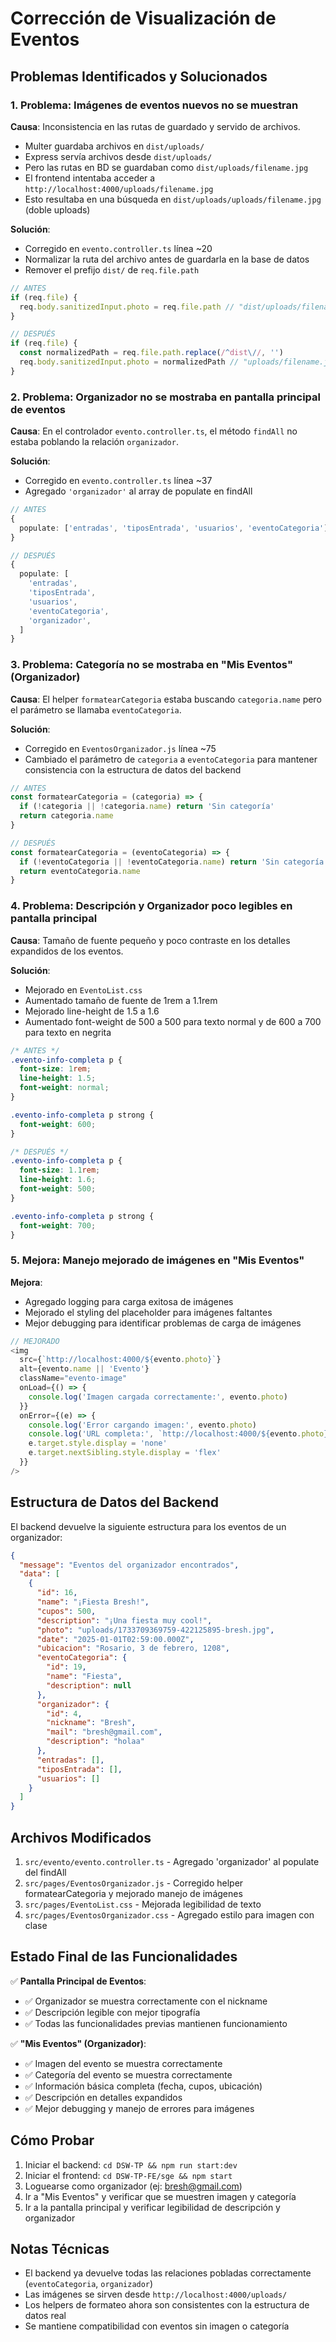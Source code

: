 # Corrección de Visualización de Eventos

## Problemas Identificados y Solucionados

### 1. Problema: Imágenes de eventos nuevos no se muestran

**Causa**: Inconsistencia en las rutas de guardado y servido de archivos.

- Multer guardaba archivos en `dist/uploads/`
- Express servía archivos desde `dist/uploads/`
- Pero las rutas en BD se guardaban como `dist/uploads/filename.jpg`
- El frontend intentaba acceder a `http://localhost:4000/uploads/filename.jpg`
- Esto resultaba en una búsqueda en `dist/uploads/uploads/filename.jpg` (doble uploads)

**Solución**:

- Corregido en `evento.controller.ts` línea ~20
- Normalizar la ruta del archivo antes de guardarla en la base de datos
- Remover el prefijo `dist/` de `req.file.path`

```typescript
// ANTES
if (req.file) {
  req.body.sanitizedInput.photo = req.file.path // "dist/uploads/filename.jpg"
}

// DESPUÉS
if (req.file) {
  const normalizedPath = req.file.path.replace(/^dist\//, '')
  req.body.sanitizedInput.photo = normalizedPath // "uploads/filename.jpg"
}
```

### 2. Problema: Organizador no se mostraba en pantalla principal de eventos

**Causa**: En el controlador `evento.controller.ts`, el método `findAll` no estaba poblando la relación `organizador`.

**Solución**:

- Corregido en `evento.controller.ts` línea ~37
- Agregado `'organizador'` al array de populate en findAll

```typescript
// ANTES
{
  populate: ['entradas', 'tiposEntrada', 'usuarios', 'eventoCategoria']
}

// DESPUÉS
{
  populate: [
    'entradas',
    'tiposEntrada',
    'usuarios',
    'eventoCategoria',
    'organizador',
  ]
}
```

### 3. Problema: Categoría no se mostraba en "Mis Eventos" (Organizador)

**Causa**: El helper `formatearCategoria` estaba buscando `categoria.name` pero el parámetro se llamaba `eventoCategoria`.

**Solución**:

- Corregido en `EventosOrganizador.js` línea ~75
- Cambiado el parámetro de `categoria` a `eventoCategoria` para mantener consistencia con la estructura de datos del backend

```javascript
// ANTES
const formatearCategoria = (categoria) => {
  if (!categoria || !categoria.name) return 'Sin categoría'
  return categoria.name
}

// DESPUÉS
const formatearCategoria = (eventoCategoria) => {
  if (!eventoCategoria || !eventoCategoria.name) return 'Sin categoría'
  return eventoCategoria.name
}
```

### 4. Problema: Descripción y Organizador poco legibles en pantalla principal

**Causa**: Tamaño de fuente pequeño y poco contraste en los detalles expandidos de los eventos.

**Solución**:

- Mejorado en `EventoList.css`
- Aumentado tamaño de fuente de 1rem a 1.1rem
- Mejorado line-height de 1.5 a 1.6
- Aumentado font-weight de 500 a 500 para texto normal y de 600 a 700 para texto en negrita

```css
/* ANTES */
.evento-info-completa p {
  font-size: 1rem;
  line-height: 1.5;
  font-weight: normal;
}

.evento-info-completa p strong {
  font-weight: 600;
}

/* DESPUÉS */
.evento-info-completa p {
  font-size: 1.1rem;
  line-height: 1.6;
  font-weight: 500;
}

.evento-info-completa p strong {
  font-weight: 700;
}
```

### 5. Mejora: Manejo mejorado de imágenes en "Mis Eventos"

**Mejora**:

- Agregado logging para carga exitosa de imágenes
- Mejorado el styling del placeholder para imágenes faltantes
- Mejor debugging para identificar problemas de carga de imágenes

```javascript
// MEJORADO
<img
  src={`http://localhost:4000/${evento.photo}`}
  alt={evento.name || 'Evento'}
  className="evento-image"
  onLoad={() => {
    console.log('Imagen cargada correctamente:', evento.photo)
  }}
  onError={(e) => {
    console.log('Error cargando imagen:', evento.photo)
    console.log('URL completa:', `http://localhost:4000/${evento.photo}`)
    e.target.style.display = 'none'
    e.target.nextSibling.style.display = 'flex'
  }}
/>
```

## Estructura de Datos del Backend

El backend devuelve la siguiente estructura para los eventos de un organizador:

```json
{
  "message": "Eventos del organizador encontrados",
  "data": [
    {
      "id": 16,
      "name": "¡Fiesta Bresh!",
      "cupos": 500,
      "description": "¡Una fiesta muy cool!",
      "photo": "uploads/1733709369759-422125895-bresh.jpg",
      "date": "2025-01-01T02:59:00.000Z",
      "ubicacion": "Rosario, 3 de febrero, 1208",
      "eventoCategoria": {
        "id": 19,
        "name": "Fiesta",
        "description": null
      },
      "organizador": {
        "id": 4,
        "nickname": "Bresh",
        "mail": "bresh@gmail.com",
        "description": "holaa"
      },
      "entradas": [],
      "tiposEntrada": [],
      "usuarios": []
    }
  ]
}
```

## Archivos Modificados

1. `src/evento/evento.controller.ts` - Agregado 'organizador' al populate del findAll
2. `src/pages/EventosOrganizador.js` - Corregido helper formatearCategoria y mejorado manejo de imágenes
3. `src/pages/EventoList.css` - Mejorada legibilidad de texto
4. `src/pages/EventosOrganizador.css` - Agregado estilo para imagen con clase

## Estado Final de las Funcionalidades

✅ **Pantalla Principal de Eventos**:

- ✅ Organizador se muestra correctamente con el nickname
- ✅ Descripción legible con mejor tipografía
- ✅ Todas las funcionalidades previas mantienen funcionamiento

✅ **"Mis Eventos" (Organizador)**:

- ✅ Imagen del evento se muestra correctamente
- ✅ Categoría del evento se muestra correctamente
- ✅ Información básica completa (fecha, cupos, ubicación)
- ✅ Descripción en detalles expandidos
- ✅ Mejor debugging y manejo de errores para imágenes

## Cómo Probar

1. Iniciar el backend: `cd DSW-TP && npm run start:dev`
2. Iniciar el frontend: `cd DSW-TP-FE/sge && npm start`
3. Loguearse como organizador (ej: bresh@gmail.com)
4. Ir a "Mis Eventos" y verificar que se muestren imagen y categoría
5. Ir a la pantalla principal y verificar legibilidad de descripción y organizador

## Notas Técnicas

- El backend ya devuelve todas las relaciones pobladas correctamente (`eventoCategoria`, `organizador`)
- Las imágenes se sirven desde `http://localhost:4000/uploads/`
- Los helpers de formateo ahora son consistentes con la estructura de datos real
- Se mantiene compatibilidad con eventos sin imagen o categoría

